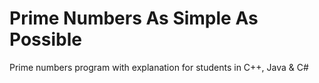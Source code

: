 # Prime Numbers As Simple As Possible
Prime numbers program with explanation for students in C++, Java &amp; C#
